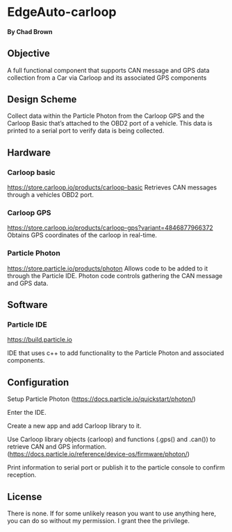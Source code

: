 # EdgeAuto-carloop
#### By Chad Brown

## Objective
A full functional component that supports CAN message and GPS data collection from a Car via Carloop and its associated GPS components

## Design Scheme
Collect data within the Particle Photon from the Carloop GPS and the Carloop Basic that’s attached to the OBD2 port of a vehicle. This data is printed to a serial port to verify data is being collected.

## Hardware
### Carloop basic
https://store.carloop.io/products/carloop-basic
Retrieves CAN messages through a vehicles OBD2 port.

### Carloop GPS
https://store.carloop.io/products/carloop-gps?variant=4846877966372
Obtains GPS coordinates of the carloop in real-time.

### Particle Photon
https://store.particle.io/products/photon
Allows code to be added to it through the Particle IDE. Photon code controls gathering the CAN message and GPS data.

## Software
### Particle IDE
https://build.particle.io

IDE that uses c++ to add functionality to the Particle Photon and associated components.			

## Configuration
Setup Particle Photon (https://docs.particle.io/quickstart/photon/)

Enter the IDE.

Create a new app and add Carloop library to it.

Use Carloop library objects (carloop) and functions (.gps() and .can()) to retrieve CAN and GPS information. 
(https://docs.particle.io/reference/device-os/firmware/photon/)

Print information to serial port or publish it to the particle console to confirm reception.	

## License

There is none. If for some unlikely reason you want to use anything here, you can do so without my permission. I grant thee the privilege.
